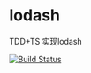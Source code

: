 # lodash
TDD+TS 实现lodash

[![Build Status](https://travis-ci.org/Lin47/lodash.svg?branch=master)](https://travis-ci.org/Lin47/lodash)